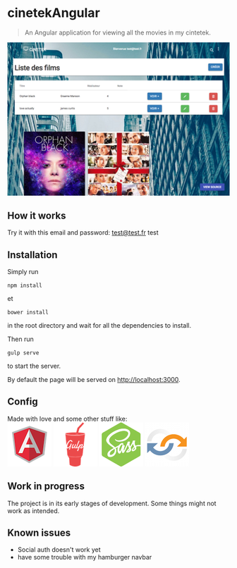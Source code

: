 # cinetekAngular

>  An Angular application for viewing all the movies in my cintetek. 

<img src="src/assets/images/capture.png">

## How it works
Try it with this email and password:
test@test.fr
test

## Installation
Simply run
```
npm install
```
et
```
bower install
```
in the root directory and wait for all the dependencies to install.

Then run 

```
gulp serve
```
to start the server. 

By default the page will be served on <a href="http://localhost:3000">http://localhost:3000</a>.

## Config
Made with love and some other stuff like:  <br />
<img src="src/assets/images/angular.png">
<img src="src/assets/images/gulp.png">
<img src="src/assets/images/node-sass.png">
<img src="src/assets/images/browsersync.png">


## Work in progress
The project is in its early stages of development. Some things might not work as intended.

## Known issues
* Social auth doesn't work yet
* have some trouble with my hamburger navbar
